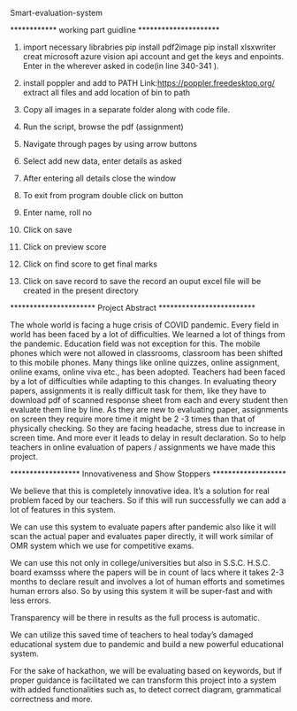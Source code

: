Smart-evaluation-system

************   working part guidline   *********************
1. import necessary librabries
  pip install pdf2image 
  pip install xlsxwriter
  creat microsoft azure vision api account and get the keys and enpoints. Enter in the wherever asked in code(in line 340-341 ).
2. install poppler and add to PATH 
Link:https://poppler.freedesktop.org/
extract all files and add location of bin to path

3. Copy all images in a separate folder along with code file.

4. Run the script, browse the pdf (assignment)

5. Navigate through pages by using arrow buttons

6. Select add new data, enter details as asked

7. After entering all details close the window

8. To exit from program double click on button

9. Enter name, roll no

10. Click on save

11. Click on preview score

12. Click on find score to get final marks

13. Click on save record to save the record an ouput excel file will be created in the present directory

**********************  Project Abstract   *************************	 

The whole world is facing a huge crisis of COVID pandemic. Every field in world has been faced by a lot of difficulties.
We learned a lot of things from the pandemic. Education field was not exception for this. The mobile phones which were not allowed in classrooms, classroom has been shifted
to this mobile phones. Many things like online quizzes, online assignment, online exams, online viva etc., has been adopted. Teachers had been faced by a lot of difficulties 
while adapting to this changes. In evaluating theory papers, assignments it is really difficult task for them, like they have to download pdf of scanned response sheet from 
each and every student then evaluate them line by line. As they are new to evaluating paper, assignments on screen they require more time it might be 2 -3 times than that of
physically checking. So they are facing headache, stress due to increase in screen time. And more ever it leads to delay in result declaration. So to help teachers in online 
evaluation of papers / assignments we have made this project. 



******************  Innovativeness and Show Stoppers  *******************
       
We believe that this is completely innovative idea. 
It’s a solution for real problem faced by our teachers.
So if this will run successfully we can add a lot of features in this system.  

We can use this system to evaluate papers after pandemic also like it will scan the actual paper and evaluates paper directly, 
it will work similar of OMR system which we use for competitive exams. 

We can use this not only in college/universities but also in S.S.C. H.S.C. board examsss where the papers will be in count of lacs where 
it takes 2-3 months to declare result and involves a lot of human efforts and sometimes human errors also. So by using this system it will be super-fast and with less errors. 

Transparency will be there in results as the full process is automatic. 

We can utilize this saved time of teachers to heal today’s damaged educational system due to pandemic and build a new powerful educational system. 

For the sake of hackathon, we will be evaluating based on keywords, but if proper guidance is facilitated we can transform this project into a system with added 
functionalities such as, to detect correct diagram, grammatical correctness and more. 
